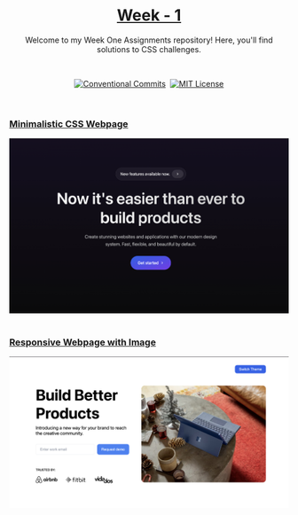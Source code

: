 <a href="./">
  <h1 align="center">Week - 1</h1>
</a>

<p align="center">
  Welcome to my Week One Assignments repository! Here, you'll find solutions to CSS challenges. 
</p>
<br>

<div align= "center">

[![Conventional Commits](https://img.shields.io/badge/Conventional%20Commits-1.0.0-%23FE5196?logo=conventionalcommits&logoColor=white)](https://conventionalcommits.org)&nbsp; [![MIT License](https://img.shields.io/badge/License-MIT-green.svg)](https://choosealicense.com/licenses/mit/)

</div>
<br>

### [Minimalistic CSS Webpage](./challenge-1)

  <p align=center>
    <img width = "600px" alt="Jio Network blocking the view? Network switch reveals the magic!" src="./Challenge-1.JPG">
  <p>

#

### [Responsive Webpage with Image](./challenge-2)

  <p align=center>
    <img width = "600px" alt="Jio Network blocking the view? Network switch reveals the magic!" src="./Challenge-2.JPG">
  <p>